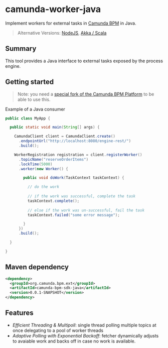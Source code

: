 # camunda-worker-java

Implement workers for external tasks in [Camunda BPM](http://camunda.org) in Java.

> Alternative Versions: [NodeJS](https://github.com/nikku/camunda-worker-node),  [Akka / Scala](https://github.com/saig0/camunda-worker-akka)

## Summary

This tool provides a Java interface to external tasks exposed by the process engine.

## Getting started

> Note: you need a [special fork of the Camunda BPM Platform](https://github.com/saig0/camunda-bpm-platform/blob/worker/README.md) to be able to use this.

Example of a Java consumer

```java
public class MyApp {

  public static void main(String[] args) {

    CamundaClient client = CamundaClient.create()
      .endpointUrl("http://localhost:8080/engine-rest/")
      .build();

    WorkerRegistration registration = client.registerWorker()
      .topicName("reserveOrderItems")
      .lockTime(5000)
      .worker(new Worker() {

        public void doWork(TaskContext taskContext) {

          // do the work
          
          // if the work was successful, complete the task
          taskContext.complete();
          
          // else if the work was un-successful, fail the task
          taskContext.failed("some error message");

        }
      })
      .build();

  }

}
```

## Maven dependency

```xml
<dependency>
  <groupId>org.camunda.bpm.ext</groupId>
  <artifactId>camunda-bpm-sdk-java</artifactId>
  <version>0.0.1-SNAPSHOT</version>
</dependency>
```

## Features

* *Efficient Threading & Multipoll*: single thread polling multiple topics at once delegating to a pool of worker threads
* *Adaptive Polling with Exponential Backoff*: fetcher dynamically adjusts to avaiable work and backs off in case no work is available.

